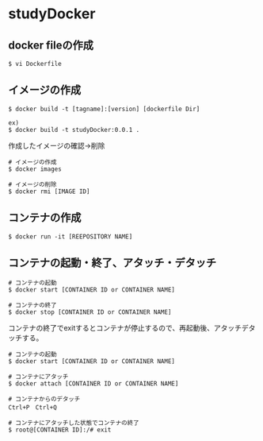 # studyDocker

## docker fileの作成

```
$ vi Dockerfile
```

## イメージの作成

```
$ docker build -t [tagname]:[version] [dockerfile Dir]

ex)
$ docker build -t studyDocker:0.0.1 .
```

作成したイメージの確認→削除

```
# イメージの作成
$ docker images

# イメージの削除
$ docker rmi [IMAGE ID]
```

## コンテナの作成

```
$ docker run -it [REEPOSITORY NAME]
```

## コンテナの起動・終了、アタッチ・デタッチ

```
# コンテナの起動
$ docker start [CONTAINER ID or CONTAINER NAME]

# コンテナの終了
$ docker stop [CONTAINER ID or CONTAINER NAME]
```

コンテナの終了でexitするとコンテナが停止するので、再起動後、アタッチデタッチする。
```
# コンテナの起動
$ docker start [CONTAINER ID or CONTAINER NAME]

# コンテナにアタッチ
$ docker attach [CONTAINER ID or CONTAINER NAME]

# コンテナからのデタッチ
Ctrl+P　Ctrl+Q

# コンテナにアタッチした状態でコンテナの終了
$ root@[CONTAINER ID]:/# exit
```
